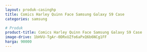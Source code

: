 ```yaml
---
layout: produk-casinghp
title: Comics Harley Quinn Face Samsung Galaxy S9 Case
categories: samsung

# Produk
product-title: Comics Harley Quinn Face Samsung Galaxy S9 Case
image-drive: 1bHVU-TgAr-0DRxUZfo6aPxQ6b6NCg1FF
harga: 90000
---
```

